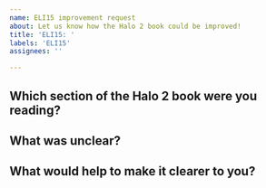 ```yaml
---
name: ELI15 improvement request
about: Let us know how the Halo 2 book could be improved!
title: 'ELI15: '
labels: 'ELI15'
assignees: ''

---
```


## Which section of the Halo 2 book were you reading?

## What was unclear?

## What would help to make it clearer to you?

